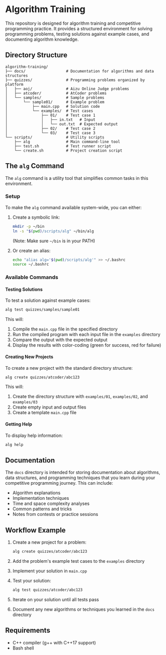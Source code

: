 # Algorithm Training

This repository is designed for algorithm training and competitive programming practice. It provides a structured environment for solving programming problems, testing solutions against example cases, and documenting algorithm knowledge.

## Directory Structure

```
algorithm-training/
├── docs/                  # Documentation for algorithms and data structures
├── quizzes/               # Programming problems organized by platform
│   ├── aoj/               # Aizu Online Judge problems
│   ├── atcoder/           # AtCoder problems
│   └── samples/           # Sample problems
│       └── sample01/      # Example problem
│           ├── main.cpp   # Solution code
│           └── examples/  # Test cases
│               ├── 01/    # Test case 1
│               │   ├── in.txt   # Input
│               │   └── out.txt  # Expected output
│               ├── 02/    # Test case 2
│               └── 03/    # Test case 3
└── scripts/               # Utility scripts
    ├── alg                # Main command-line tool
    ├── test.sh            # Test runner script
    └── create.sh          # Project creation script
```

## The `alg` Command

The `alg` command is a utility tool that simplifies common tasks in this environment.

### Setup

To make the `alg` command available system-wide, you can either:

1. Create a symbolic link:
   ```bash
   mkdir -p ~/bin
   ln -s "$(pwd)/scripts/alg" ~/bin/alg
   ```
   (Note: Make sure `~/bin` is in your PATH)

2. Or create an alias:
   ```bash
   echo "alias alg='$(pwd)/scripts/alg'" >> ~/.bashrc
   source ~/.bashrc
   ```

### Available Commands

#### Testing Solutions

To test a solution against example cases:

```bash
alg test quizzes/samples/sample01
```

This will:
1. Compile the `main.cpp` file in the specified directory
2. Run the compiled program with each input file in the `examples` directory
3. Compare the output with the expected output
4. Display the results with color-coding (green for success, red for failure)

#### Creating New Projects

To create a new project with the standard directory structure:

```bash
alg create quizzes/atcoder/abc123
```

This will:
1. Create the directory structure with `examples/01`, `examples/02`, and `examples/03`
2. Create empty input and output files
3. Create a template `main.cpp` file

#### Getting Help

To display help information:

```bash
alg help
```

## Documentation

The `docs` directory is intended for storing documentation about algorithms, data structures, and programming techniques that you learn during your competitive programming journey. This can include:

- Algorithm explanations
- Implementation techniques
- Time and space complexity analyses
- Common patterns and tricks
- Notes from contests or practice sessions

## Workflow Example

1. Create a new project for a problem:
   ```bash
   alg create quizzes/atcoder/abc123
   ```

2. Add the problem's example test cases to the `examples` directory

3. Implement your solution in `main.cpp`

4. Test your solution:
   ```bash
   alg test quizzes/atcoder/abc123
   ```

5. Iterate on your solution until all tests pass

6. Document any new algorithms or techniques you learned in the `docs` directory

## Requirements

- C++ compiler (g++ with C++17 support)
- Bash shell
